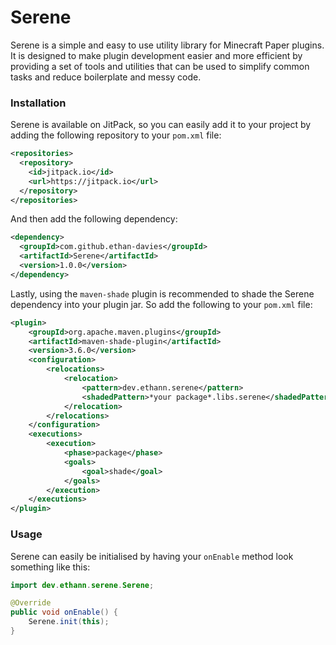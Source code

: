 # Serene
Serene is a simple and easy to use utility library for Minecraft Paper plugins. It is designed to make plugin development easier and more efficient by providing a set of tools and utilities that can be used to simplify common tasks and reduce boilerplate and messy code.

### Installation
Serene is available on JitPack, so you can easily add it to your project by adding the following repository to your `pom.xml` file:

```xml
<repositories>
  <repository>
    <id>jitpack.io</id>
    <url>https://jitpack.io</url>
  </repository>
</repositories>
```

And then add the following dependency:

```xml
<dependency>
  <groupId>com.github.ethan-davies</groupId>
  <artifactId>Serene</artifactId>
  <version>1.0.0</version>
</dependency>
```

Lastly, using the `maven-shade` plugin is recommended to shade the Serene dependency into your plugin jar.
So add the following to your `pom.xml` file:

```xml
<plugin>
    <groupId>org.apache.maven.plugins</groupId>
    <artifactId>maven-shade-plugin</artifactId>
    <version>3.6.0</version>
    <configuration>
        <relocations>
            <relocation>
                <pattern>dev.ethann.serene</pattern>
                <shadedPattern>*your package*.libs.serene</shadedPattern>
            </relocation>
        </relocations>
    </configuration>
    <executions>
        <execution>
            <phase>package</phase>
            <goals>
                <goal>shade</goal>
            </goals>
        </execution>
    </executions>
</plugin>
```

### Usage
Serene can easily be initialised by having your `onEnable` method look something like this:

```java
import dev.ethann.serene.Serene;

@Override
public void onEnable() {
    Serene.init(this);
}
```